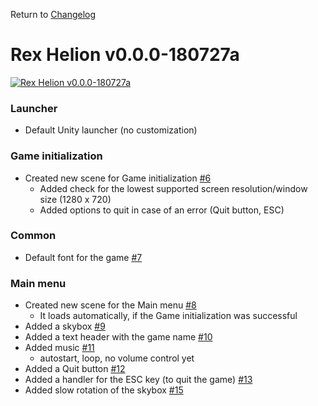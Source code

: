 Return to [Changelog](../../)

# Rex Helion v0.0.0-180727a

[![Rex Helion v0.0.0-180727a](http://img.youtube.com/vi/JeXl8xu3i_o/0.jpg)](http://www.youtube.com/watch?v=JeXl8xu3i_o "Rex Helion v0.0.0-180727a")

### Launcher

- Default Unity launcher (no customization)

### Game initialization

- Created new scene for Game initialization [#6](https://github.com/TaidanaKage/RexHelion/issues/6)
  - Added check for the lowest supported screen resolution/window size (1280 x 720)
  - Added options to quit in case of an error (Quit button, ESC)

### Common
- Default font for the game [#7](https://github.com/TaidanaKage/RexHelion/issues/7)

### Main menu
- Created new scene for the Main menu [#8](https://github.com/TaidanaKage/RexHelion/issues/8)
  - It loads automatically, if the Game initialization was successful
- Added a skybox [#9](https://github.com/TaidanaKage/RexHelion/issues/9)
- Added a text header with the game name [#10](https://github.com/TaidanaKage/RexHelion/issues/10)
- Added music [#11](https://github.com/TaidanaKage/RexHelion/issues/11)
  - autostart, loop, no volume control yet
- Added a Quit button [#12](https://github.com/TaidanaKage/RexHelion/issues/12)
- Added a handler for the ESC key (to quit the game) [#13](https://github.com/TaidanaKage/RexHelion/issues/13)
- Added slow rotation of the skybox [#15](https://github.com/TaidanaKage/RexHelion/issues/15)
